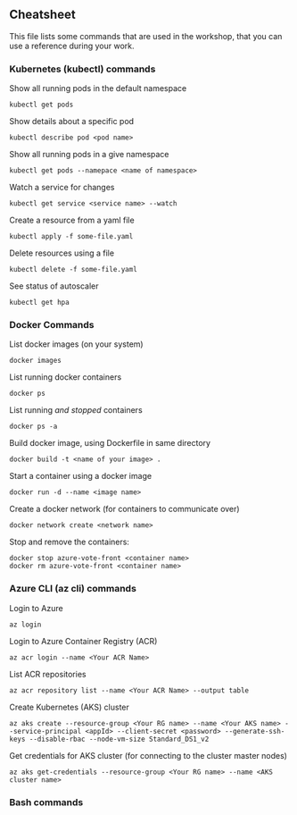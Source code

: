 ## Cheatsheet

This file lists some commands that are used in the workshop, that you can use a reference during your work.

### Kubernetes (kubectl) commands

Show all running pods in the default namespace
````
kubectl get pods
````

Show details about a specific pod
```consolse
kubectl describe pod <pod name>
```

Show all running pods in a give namespace
````
kubectl get pods --namepace <name of namespace>
````

Watch a service for changes
```console
kubectl get service <service name> --watch
```



Create a resource from a yaml file
```console
kubectl apply -f some-file.yaml
```

Delete resources using a file
````
kubectl delete -f some-file.yaml
````


See status of autoscaler
```console 
kubectl get hpa
```

### Docker Commands

List docker images (on your system)
````
docker images
````

List running docker containers
````
docker ps
````

List running *and stopped* containers
````
docker ps -a
````

Build docker image, using Dockerfile in same directory
```console
docker build -t <name of your image> .
```

Start a container using a docker image
```console
docker run -d --name <image name> 
```

Create a docker network (for containers to communicate over)
```console
docker network create <network name>
```

Stop and remove the containers:

```console
docker stop azure-vote-front <container name>
docker rm azure-vote-front <container name>
```

### Azure CLI (az cli) commands

Login to Azure
```azurecli
az login
```

Login to Azure Container Registry (ACR)
```azurecli
az acr login --name <Your ACR Name>
```

List ACR repositories
```azurecli
az acr repository list --name <Your ACR Name> --output table
```

Create Kubernetes (AKS) cluster
```` 
az aks create --resource-group <Your RG name> --name <Your AKS name> --service-principal <appId> --client-secret <password> --generate-ssh-keys --disable-rbac --node-vm-size Standard_DS1_v2
````

Get credentials for AKS cluster (for connecting to the cluster master nodes)
```console
az aks get-credentials --resource-group <Your RG name> --name <AKS cluster name>
```




### Bash commands